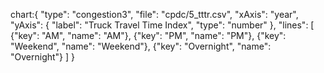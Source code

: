 chart:{
"type": "congestion3",
"file": "cpdc/5_tttr.csv",
"xAxis": "year",
"yAxis": {
"label": "Truck Travel Time Index",
"type": "number"
},
"lines": [
{"key": "AM", "name": "AM"},
{"key": "PM", "name": "PM"},
{"key": "Weekend", "name": "Weekend"},
{"key": "Overnight", "name": "Overnight"}
]
}
